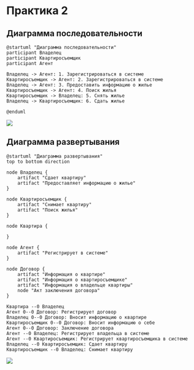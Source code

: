 # Практика 2

## Диаграмма последовательности

```
@startuml "Диаграмма последовательности"
participant Владелец
participant Квартиросъемщик
participant Агент

Владелец -> Агент: 1. Зарегистрироваться в системе
Квартиросъемщик -> Агент: 2. Зарегистрироваться в системе
Владелец -> Агент: 3. Предоставить информацию о жилье
Квартиросъемщик -> Агент: 4. Поиск жилья
Квартиросъемщик -> Владелец: 5. Снять жилье
Владелец -> Квартиросъемщик: 6. Сдать жилье

@enduml
```
![](https://github.com/Smipos/TMP/blob/main/practices/practice_2/1.png)

## Диаграмма развертывания

```
@startuml "Диаграмма развертывания" 
top to bottom direction

node Владелец {
    artifact "Сдает квартиру"
    artifact "Предоставляет информацию о жилье"
}

node Квартиросъемщик {
    artifact "Снимает квартиру"
    artifact "Поиск жилья"
}

node Квартира {

}

node Агент {
    artifact "Регистрирует в системе"
}

node Договор {
    artifact "Информация о квартире"
    artifact "Информация о квартиросъемщике"
    artifact "Информация о владельце квартиры"
    node "Акт заключения договора"
}

Квартира --0 Владелец
Агент 0--0 Договор: Регистрирует договор
Владелец 0--0 Договор: Вносит информацию о квартире
Квартиросъемщик 0--0 Договор: Вносит информацию о себе
Агент 0--0 Договор: Заключение договора
Агент --0 Владелец: Регистрирует владельца в системе
Агент --0 Квартиросъемщик: Регистрирует квартиросъемщика в системе
Владелец --0 Квартиросъемщик: Сдает квартиру
Квартиросъемщик --0 Владелец: Снимает квартиру
```
![](https://github.com/Smipos/TMP/blob/main/practices/practice_2/2.png)
